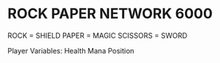 # ROCK PAPER NETWORK 6000

ROCK = SHIELD
PAPER = MAGIC
SCISSORS = SWORD

Player Variables:
Health
Mana
Position
